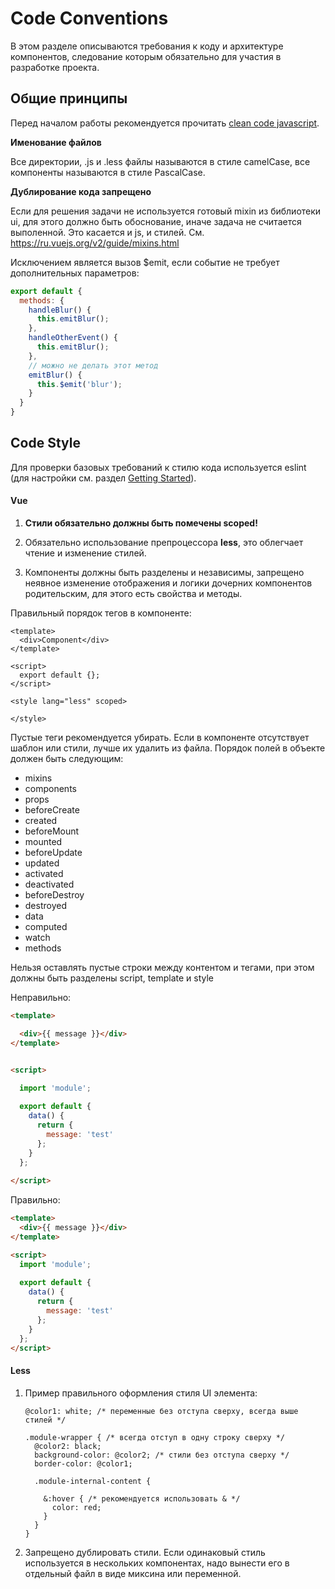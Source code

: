 # Code Conventions

В этом разделе описываются требования к коду и архитектуре компонентов, следование
которым обязательно для участия в разработке проекта.


## Общие принципы

Перед началом работы рекомендуется прочитать [clean code javascript](https://github.com/ryanmcdermott/clean-code-javascript).

**Именование файлов**

Все директории, .js и .less файлы называются в стиле camelCase, все компоненты называются
в стиле PascalCase.

**Дублирование кода запрещено**

Если для решения задачи не используется готовый mixin из библиотеки ui, для этого
должно быть обоснование, иначе задача не считается выполенной. Это касается и js, и
стилей. См. https://ru.vuejs.org/v2/guide/mixins.html

Исключением является вызов $emit, если событие не требует дополнительных параметров:

```js
export default {
  methods: {
    handleBlur() {
      this.emitBlur();
    },
    handleOtherEvent() {
      this.emitBlur();
    },
    // можно не делать этот метод
    emitBlur() {
      this.$emit('blur');
    }
  }
}
```


## Code Style

Для проверки базовых требований к стилю кода используется eslint (для настройки 
см. раздел [Getting Started](getting-started.md)).

#### Vue

1. **Стили обязательно должны быть помечены scoped!**

2. Обязательно использование препроцессора **less**, это облегчает чтение и изменение стилей.

3. Компоненты должны быть разделены и независимы, запрещено неявное изменение отображения и логики дочерних компонентов
родительским, для этого есть свойства и методы.


Правильный порядок тегов в компоненте:

```vue
<template>
  <div>Component</div>
</template>

<script>
  export default {};
</script>

<style lang="less" scoped>

</style>
```

Пустые теги рекомендуется убирать. Если в компоненте отсутствует шаблон или стили, лучше
их удалить из файла. Порядок полей в объекте должен быть следующим:

* mixins
* components
* props
* beforeCreate
* created
* beforeMount
* mounted
* beforeUpdate
* updated
* activated
* deactivated
* beforeDestroy
* destroyed
* data
* computed
* watch
* methods

Нельзя оставлять пустые строки между контентом и тегами, при этом должны быть разделены 
script, template и style

Неправильно:

```html
<template>

  <div>{{ message }}</div>
</template>


<script>

  import 'module';
  
  export default {
    data() {
      return {
        message: 'test'
      };
    }
  };
  
</script>
```

Правильно:

```html
<template>
  <div>{{ message }}</div>
</template>

<script>
  import 'module';
  
  export default {
    data() {
      return {
        message: 'test'
      };
    }
  };
</script>
```

#### Less

1. Пример правильного оформления стиля UI элемента:

    ```less
    @color1: white; /* переменные без отступа сверху, всегда выше стилей */
    
    .module-wrapper { /* всегда отступ в одну строку сверху */
      @color2: black;
      background-color: @color2; /* стили без отступа сверху */
      border-color: @color1;
      
      .module-internal-content {
      
        &:hover { /* рекомендуется использовать & */
          color: red;
        }
      }
    }
    ```
    
0. Запрещено дублировать стили. Если одинаковый стиль используется в нескольких 
компонентах, надо вынести его в отдельный файл в виде миксина или переменной.
